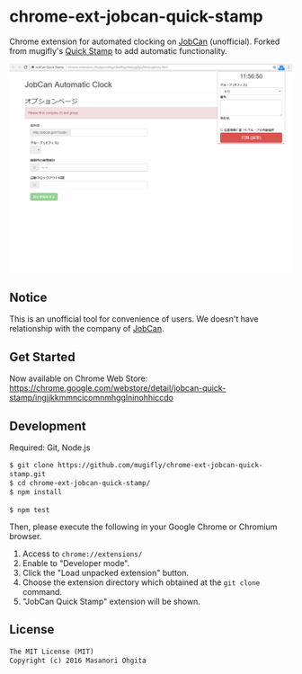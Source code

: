 # chrome-ext-jobcan-quick-stamp
Chrome extension for automated clocking on [JobCan](http://jobcan.ne.jp/) (unofficial). Forked from mugifly's [Quick Stamp](https://github.com/mugifly/chrome-ext-jobcan-quick-stamp) to add automatic functionality.

![Screen shot](https://raw.githubusercontent.com/spaceraccoon/jobcan-automatic-clock-chrome-extension/master/images/screenshot.png)

## Notice
This is an unofficial tool for convenience of users.
We doesn't have relationship with the company of [JobCan](http://jobcan.ne.jp/).

## Get Started

Now available on Chrome Web Store:
https://chrome.google.com/webstore/detail/jobcan-quick-stamp/ingjjkkmmncicomnmhgglninohhiccdo

## Development

Required: Git, Node.js

```
$ git clone https://github.com/mugifly/chrome-ext-jobcan-quick-stamp.git
$ cd chrome-ext-jobcan-quick-stamp/
$ npm install

$ npm test
```

Then, please execute the following in your Google Chrome or Chromium browser.

1. Access to ``chrome://extensions/``
2. Enable to "Developer mode".
3. Click the "Load unpacked extension" button.
4. Choose the extension directory which obtained at the ``git clone`` command.
5. "JobCan Quick Stamp" extension will be shown.

## License

```
The MIT License (MIT)
Copyright (c) 2016 Masanori Ohgita
```

